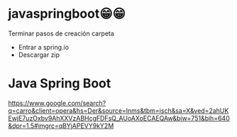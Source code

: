 # javaspringboot😁😁

Terminar pasos de creación carpeta

- Entrar a spring.io
- Descargar zip
# Java Spring Boot

https://www.google.com/search?q=carro&client=opera&hs=Der&source=lnms&tbm=isch&sa=X&ved=2ahUKEwjE7uzOxbv9AhXXVzABHcgFDFsQ_AUoAXoECAEQAw&biw=751&bih=640&dpr=1.5#imgrc=qBYjAPEVY9kY2M